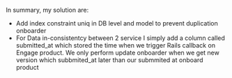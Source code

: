 In summary, my solution are:
- Add index constraint uniq in DB level and model to prevent duplication onboarder
- For Data in-consistentcy between 2 service I simply add a column called submitted_at which stored the time when we trigger Rails callback on Engage product. We only perform update onboarder when we get new version which subbmited_at later than our submmited at onboard product
